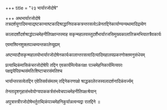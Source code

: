 +++
title = "२३ भार्यारजोदोषे"

+++
अथभार्यारजोदोषे तत्रदर्शयुगादिमन्वाद्यष्टकान्वाष्टकादिश्राद्धानिपाककत्रन्तरसत्वेऽन्नेनतद्दिनेकार्याण्यन्यथामादिद्रव्येण

कालादर्शोदर्शश्राद्धंपञ्चमेहनीतिपक्षान्तरमाह सकृन्महालयस्तुदर्शेभार्यारजसिमुख्यकालातिक्रमभियातत्रैवकार्यः

एवमाश्विनशुक्लपञ्चम्यन्तकालेप्यूह्यम्

अष्टम्यादौसकृन्महालयोभार्यारजोदोषेनकार्यःकालान्तरसत्वादित्यादिमहालयप्रकरणोक्तमनुसंधेयम्

प्रत्याब्दिकंमासिकंचरजोदोषेपि तद्दिन एवकार्यमित्येकःपक्षः पञ्चमेहनिकार्यमित्यपरः पक्षद्वयेपिग्रन्थसंमतिःशिष्टाचारसंमतिश्च

भार्यान्तरसत्वेतद्दिन एवेतिसर्वसंमतम् तद्दिनेकरणपक्षे श्राद्धकालेरजस्वलादर्शनादिकंवर्ज्यम्

तेनतादृशगृहासंभवेयोग्यपाककर्त्रसंभवेचपञ्चमेहनीतिपक्षःश्रेयान्‌

अपुत्रास्त्रीरजोदोषेभर्तुराब्दिकंपञ्चमेहनिकुर्यान्नत्वन्यद्वा रातद्दिने ॥

